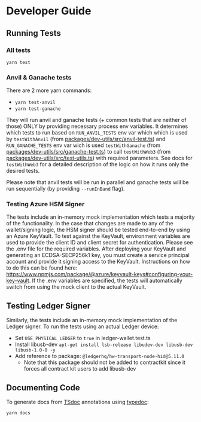 # Developer Guide

## Running Tests

### All tests

`yarn test`

### Anvil & Ganache tests

There are 2 more yarn commands:

- `yarn test-anvil`
- `yarn test-ganache`

They will run anvil and ganache tests (+ common tests that are neither of those) ONLY by providing necessary process env variables. It determines which tests to run based on `RUN_ANVIL_TESTS` env var which which is used by `testWithAnvil` (from [packages/dev-utils/src/anvil-test.ts](packages/dev-utils/src/anvil-test.ts)) and `RUN_GANACHE_TESTS` env var wich is used `testWithGanache` (from [packages/dev-utils/src/ganache-test.ts](packages/dev-utils/src/ganache-test.ts)) to call `testWithWeb3` (from [packages/dev-utils/src/test-utils.ts](packages/dev-utils/src/test-utils.ts)) with required parameters. See docs for `testWithWeb3` for a detailed description of the logic on how it runs only the desired tests.

Please note that anvil tests will be run in parallel and ganache tests will be run sequentially (by providing `--runInBand` flag).

### Testing Azure HSM Signer

The tests include an in-memory mock implementation which tests a majority of the functionality. In the case that changes are made to any of the wallet/signing logic, the HSM signer should be tested end-to-end by using an Azure KeyVault. To test against the KeyVault, environment variables are used to provide the client ID and client secret for authentication. Please see the .env file for the required variables. After deploying your KeyVault and generating an ECDSA-SECP256k1 key, you must create a service principal account and provide it signing access to the KeyVault. Instructions on how to do this can be found here: <https://www.npmjs.com/package/@azure/keyvault-keys#configuring-your-key-vault>. If the .env variables are specified, the tests will automatically switch from using the mock client to the actual KeyVault.

## Testing Ledger Signer

Similarly, the tests include an in-memory mock implementation of the Ledger signer. To run the tests using an actual Ledger device:

- Set `USE_PHYSICAL_LEDGER` to `true` in ledger-wallet.test.ts
- Install libusb-dev `apt-get install lsb-release libudev-dev libusb-dev libusb-1.0-0 -y`
- Add reference to package: `@ledgerhq/hw-transport-node-hid@5.11.0`
  - Note that this package should not be added to contractkit since it forces all contract kit users to add libusb-dev

## Documenting Code

To generate docs from [TSdoc](https://github.com/microsoft/tsdoc) annotations using [typedoc](https://typedoc.org/):

`yarn docs`

